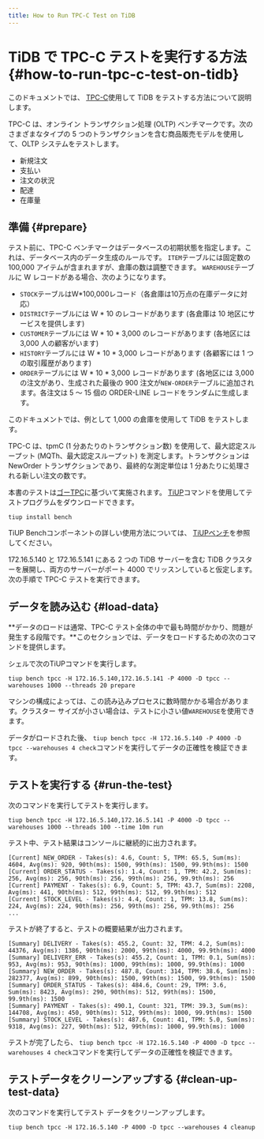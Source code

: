 ```yaml
---
title: How to Run TPC-C Test on TiDB
---
```


# TiDB で TPC-C テストを実行する方法 {#how-to-run-tpc-c-test-on-tidb}

このドキュメントでは、 [TPC-C](http://www.tpc.org/tpcc/)使用して TiDB をテストする方法について説明します。

TPC-C は、オンライン トランザクション処理 (OLTP) ベンチマークです。次のさまざまなタイプの 5 つのトランザクションを含む商品販売モデルを使用して、OLTP システムをテストします。

-   新規注文
-   支払い
-   注文の状況
-   配達
-   在庫量

## 準備 {#prepare}

テスト前に、TPC-C ベンチマークはデータベースの初期状態を指定します。これは、データベース内のデータ生成のルールです。 `ITEM`テーブルには固定数の 100,000 アイテムが含まれますが、倉庫の数は調整できます。 `WAREHOUSE`テーブルに W レコードがある場合、次のようになります。

-   `STOCK`テーブルはW*100,000レコード（各倉庫は10万点の在庫データに対応）
-   `DISTRICT`テーブルには W * 10 のレコードがあります (各倉庫は 10 地区にサービスを提供します)
-   `CUSTOMER`テーブルには W * 10 * 3,000 のレコードがあります (各地区には 3,000 人の顧客がいます)
-   `HISTORY`テーブルには W * 10 * 3,000 レコードがあります (各顧客には 1 つの取引履歴があります)
-   `ORDER`テーブルには W * 10 * 3,000 レコードがあります (各地区には 3,000 の注文があり、生成された最後の 900 注文が`NEW-ORDER`テーブルに追加されます。各注文は 5 ～ 15 個の ORDER-LINE レコードをランダムに生成します。

このドキュメントでは、例として 1,000 の倉庫を使用して TiDB をテストします。

TPC-C は、tpmC (1 分あたりのトランザクション数) を使用して、最大認定スループット (MQTh、最大認定スループット) を測定します。トランザクションは NewOrder トランザクションであり、最終的な測定単位は 1 分あたりに処理される新しい注文の数です。

本書のテストは[ゴーTPC](https://github.com/pingcap/go-tpc)に基づいて実施されます。 [TiUP](/tiup/tiup-overview.md)コマンドを使用してテストプログラムをダウンロードできます。


```shell
tiup install bench
```

TiUP Benchコンポーネントの詳しい使用方法については、 [TiUPベンチ](/tiup/tiup-bench.md)を参照してください。

172.16.5.140 と 172.16.5.141 にある 2 つの TiDB サーバーを含む TiDB クラスターを展開し、両方のサーバーがポート 4000 でリッスンしていると仮定します。次の手順で TPC-C テストを実行できます。

## データを読み込む {#load-data}

**データのロードは通常、TPC-C テスト全体の中で最も時間がかかり、問題が発生する段階です。**このセクションでは、データをロードするための次のコマンドを提供します。

シェルで次のTiUPコマンドを実行します。


```shell
tiup bench tpcc -H 172.16.5.140,172.16.5.141 -P 4000 -D tpcc --warehouses 1000 --threads 20 prepare
```

マシンの構成によっては、この読み込みプロセスに数時間かかる場合があります。クラスター サイズが小さい場合は、テストに小さい値`WAREHOUSE`を使用できます。

データがロードされた後、 `tiup bench tpcc -H 172.16.5.140 -P 4000 -D tpcc --warehouses 4 check`コマンドを実行してデータの正確性を検証できます。

## テストを実行する {#run-the-test}

次のコマンドを実行してテストを実行します。


```shell
tiup bench tpcc -H 172.16.5.140,172.16.5.141 -P 4000 -D tpcc --warehouses 1000 --threads 100 --time 10m run
```

テスト中、テスト結果はコンソールに継続的に出力されます。

```text
[Current] NEW_ORDER - Takes(s): 4.6, Count: 5, TPM: 65.5, Sum(ms): 4604, Avg(ms): 920, 90th(ms): 1500, 99th(ms): 1500, 99.9th(ms): 1500
[Current] ORDER_STATUS - Takes(s): 1.4, Count: 1, TPM: 42.2, Sum(ms): 256, Avg(ms): 256, 90th(ms): 256, 99th(ms): 256, 99.9th(ms): 256
[Current] PAYMENT - Takes(s): 6.9, Count: 5, TPM: 43.7, Sum(ms): 2208, Avg(ms): 441, 90th(ms): 512, 99th(ms): 512, 99.9th(ms): 512
[Current] STOCK_LEVEL - Takes(s): 4.4, Count: 1, TPM: 13.8, Sum(ms): 224, Avg(ms): 224, 90th(ms): 256, 99th(ms): 256, 99.9th(ms): 256
...
```

テストが終了すると、テストの概要結果が出力されます。

```text
[Summary] DELIVERY - Takes(s): 455.2, Count: 32, TPM: 4.2, Sum(ms): 44376, Avg(ms): 1386, 90th(ms): 2000, 99th(ms): 4000, 99.9th(ms): 4000
[Summary] DELIVERY_ERR - Takes(s): 455.2, Count: 1, TPM: 0.1, Sum(ms): 953, Avg(ms): 953, 90th(ms): 1000, 99th(ms): 1000, 99.9th(ms): 1000
[Summary] NEW_ORDER - Takes(s): 487.8, Count: 314, TPM: 38.6, Sum(ms): 282377, Avg(ms): 899, 90th(ms): 1500, 99th(ms): 1500, 99.9th(ms): 1500
[Summary] ORDER_STATUS - Takes(s): 484.6, Count: 29, TPM: 3.6, Sum(ms): 8423, Avg(ms): 290, 90th(ms): 512, 99th(ms): 1500, 99.9th(ms): 1500
[Summary] PAYMENT - Takes(s): 490.1, Count: 321, TPM: 39.3, Sum(ms): 144708, Avg(ms): 450, 90th(ms): 512, 99th(ms): 1000, 99.9th(ms): 1500
[Summary] STOCK_LEVEL - Takes(s): 487.6, Count: 41, TPM: 5.0, Sum(ms): 9318, Avg(ms): 227, 90th(ms): 512, 99th(ms): 1000, 99.9th(ms): 1000
```

テストが完了したら、 `tiup bench tpcc -H 172.16.5.140 -P 4000 -D tpcc --warehouses 4 check`コマンドを実行してデータの正確性を検証できます。

## テストデータをクリーンアップする {#clean-up-test-data}

次のコマンドを実行してテスト データをクリーンアップします。


```shell
tiup bench tpcc -H 172.16.5.140 -P 4000 -D tpcc --warehouses 4 cleanup
```
